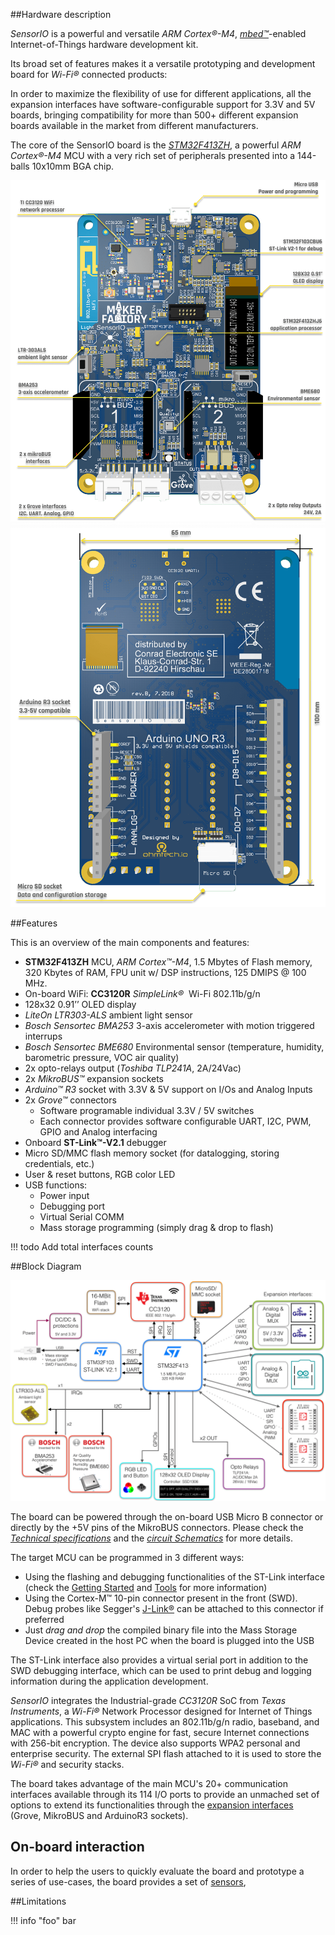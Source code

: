 ##Hardware description


*SensorIO* is a powerful and versatile *ARM Cortex&reg;-M4*, [*mbed&trade;*](https://www.mbed.com)-enabled Internet-of-Things hardware development kit.


Its broad set of features makes it a versatile prototyping and development board for *Wi-Fi&reg;* connected products:

In order to maximize the flexibility of use for different applications, all the expansion interfaces have software-configurable support for 3.3V and 5V boards, bringing compatibility for more than 500+ different expansion boards available in the market from different manufacturers.

The core of the SensorIO board is the [*STM32F413ZH*](https://www.st.com/en/microcontrollers/stm32f413zh.html), a powerful *ARM Cortex&reg;-M4* MCU with a very rich set of peripherals presented into a 144-balls 10x10mm BGA chip.

![Features Front](../../images/sensorio/SensorIO-features-front.png)
![Features back](../../images/sensorio/SensorIO-features-back.png)

##Features 

This is an overview of the main components and features:

* **STM32F413ZH** MCU, *ARM Cortex&trade;-M4*, 1.5 Mbytes of Flash memory, 320 Kbytes of RAM, FPU unit w/ DSP instructions, 125 DMIPS @ 100 MHz.
* On-board WiFi: **CC3120R** *SimpleLink®*  Wi-Fi 802.11b/g/n 
* 128x32 0.91’’ OLED display 
* *LiteOn LTR303-ALS* ambient light sensor
* *Bosch Sensortec BMA253* 3-axis accelerometer with motion triggered interrups
* *Bosch Sensortec BME680* Environmental sensor (temperature, humidity, barometric pressure, VOC air quality) 
* 2x opto-relays output (*Toshiba TLP241A*, 2A/24Vac)
* 2x *MikroBUS&trade;* expansion sockets
* *Arduino&trade; R3* socket with 3.3V & 5V support on I/Os and Analog Inputs
* 2x *Grove&trade;* connectors 
	- Software programable individual 3.3V / 5V switches
	- Each connector provides software configurable UART, I2C, PWM, GPIO and Analog interfacing
* Onboard **ST-Link&trade;-V2.1** debugger
* Micro SD/MMC flash memory socket (for datalogging, storing credentials, etc.)
* User & reset buttons, RGB color LED
* USB functions:
	- Power input
	- Debugging port
	- Virtual Serial COMM
	- Mass storage programming (simply drag & drop to flash)


!!! todo
	Add total interfaces counts


##Block Diagram

![Block Diagram](../../images/sensorio/SensorIO-block-diagrBETA.png)


The board can be powered through the on-board USB Micro B connector or directly by the +5V pins of the MikroBUS connectors. Please check the [*Technical specifications*](../datasheet) and the [*circuit Schematics*](../schematics) for more details.

The target MCU can be programmed in 3 different ways:

* Using the flashing and debugging functionalities of the ST-Link interface (check the [Getting Started](../getting-started) and [Tools](../tools) for more information)
* Using the Cortex-M&trade; 10-pin connector present in the front (SWD). Debug probes like Segger's [J-Link&reg;](https://www.segger.com/products/debug-probes/j-link/) can be attached to this connector if preferred
* Just *drag and drop* the compiled binary file into the Mass Storage Device created in the host PC when the board is plugged into the USB

The ST-Link interface also provides a virtual serial port in addition to the SWD debugging interface, which can be used to print debug and logging information during the application development.

*SensorIO* integrates the Industrial-grade *CC3120R* SoC from *Texas Instruments*, a *Wi-Fi&reg;* Network Processor designed for Internet of Things applications. This subsystem includes an 802.11b/g/n radio, baseband, and MAC with a powerful crypto engine for fast, secure Internet connections with 256-bit encryption. The device also supports WPA2 personal and enterprise security. The external SPI flash attached to it is used to store the *Wi-Fi&reg;* and security stacks.

The board takes advantage of the main MCU's 20+ communication interfaces available through its 114 I/O ports to provide an unmached set of options to extend its functionalities through the [expansion interfaces](../interfaces) (Grove, MikroBUS and ArduinoR3 sockets).

## On-board interaction

In order to help the users to quickly evaluate the board and prototype a series of use-cases, the board provides a set of [sensors](../sensors),


##Limitations

!!! info "foo"
	bar



